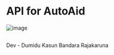 # API for AutoAid
![image](https://user-images.githubusercontent.com/50117273/121954424-5b84ca00-cd7c-11eb-8317-c45f9e450c2e.png)


## 


Dev - Dumidu Kasun Bandara Rajakaruna
